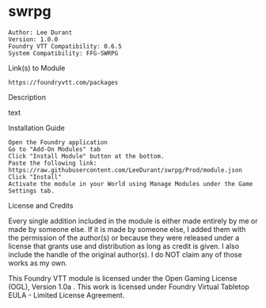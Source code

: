# swrpg
 

    Author: Lee Durant
    Version: 1.0.0
    Foundry VTT Compatibility: 0.6.5
    System Compatibility: FFG-SWRPG

Link(s) to Module

    https://foundryvtt.com/packages

Description

text

Installation Guide

    Open the Foundry application
    Go to "Add-On Modules" tab
    Click "Install Module" button at the bottom.
    Paste the following link: https://raw.githubusercontent.com/LeeDurant/swrpg/Prod/module.json
    Click "Install"
    Activate the module in your World using Manage Modules under the Game Settings tab.

License and Credits

Every single addition included in the module is either made entirely by me or made by someone else. If it is made by someone else, I added them with the permission of the author(s) or because they were released under a license that grants use and distribution as long as credit is given. I also include the handle of the original author(s). I do NOT claim any of those works as my own. 

This Foundry VTT module is licensed under the Open Gaming License (OGL), Version 1.0a . This work is licensed under Foundry Virtual Tabletop EULA - Limited License Agreement.
